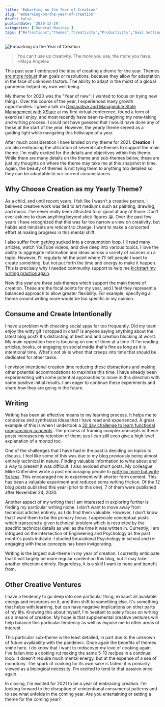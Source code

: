 ```yaml
---
title: 'Embarking on the Year of Creation'
slug: 'embarking-on-the-year-of-creation'
draft: false
publishDate: '2020-12-29'
categories: ['General Musings']
tags: ["Reflections","Themes","Creativity","Productivity","Goal Setting","Personal Growth","Writing"]
---
```

![Embarking on the Year of Creation](images/dandelion-seed-distribution.jpg#center)

> You can’t use up creativity. The more you use, the more you have. ~Maya Angelou

This past year I embraced the idea of creating a theme for the year. Themes [are more robust](/blog/2020/11/30/overcoming-the-fragility-of-goals-with-themes) than goals or resolutions, because they allow for adaptation in the face of unknown factors. The ability to adapt in the midst of a global pandemic helped my own well being.

My theme for 2020 was the "Year of new"; I wanted to focus on trying new things. Over the course of the year, I experienced many growth opportunities. I gave a talk on [Declarative and Manageable State Management with XState](https://www.youtube.com/watch?v=jCbV5aELY6A) at my first virtual conference, found a form of exercise I enjoy, and most recently have been re-imagining my note-taking and writing process. I could not have guessed that I would have done any of these at the start of the year. However, the yearly theme served as a guiding light while navigating this hellscape of a year.

After much consideration I have landed on my theme for 2021. **Creation**. I am also embracing the utilization of several sub-themes to support the main theme. I'm really excited for the details and objectives within this theme. While there are many details on the theme and sub-themes below, these are just my thoughts on where the theme may take me at this snapshot in time. Again, the beauty of themes is not tying them to anything too detailed so they can be adaptable to our current circumstances.

## Why Choose Creation as my Yearly Theme?

As a child, and until recent years, I felt like I wasn't a creative person. I believed creative work was tied to art mediums such as painting, drawing, and music. I've never really been attracted to or good at any of those. Don't ever ask me to draw anything beyond stick figures 😀. Over the past few years I have recognized that this was far too narrow a view on creativity, but habits and mindsets are reticent to change. I want to make a concerted effort at making progress in this mental shift.

I also suffer from getting sucked into a consumption loop. I'll read many articles, watch YouTube videos, and dive deep into various topics. I love the ability to aggregate information and ideas across a variety of sources on a topic. However, I'll regularly hit the point where I'll tell people I want to create something, but not put forth the time and energy to make it happen. This is precisely why I needed community support to help me [kickstart my writing practice again](/blog/2020/12/23/community-influence-when-building-a-habit).

New this year are three sub-themes which support the main theme of creation. These are the focal points for my year, and I feel they represent a balanced approach to allow greater flexibility. For example, specifying a theme around writing more would be too specific in my opinion.

## Consume and Create Intentionally

I have a problem with checking social apps far too frequently. Did my team enjoy the witty gif I dropped in chat? Is anyone saying anything about the latest blog post? It's distracting at best and and creation blocking at worst. My main opposition here is focusing on one of them at a time. If I'm reading articles, books, or engaging on social media that's fine as long as it is intentional time. What's not ok is when that creeps into time that should be dedicated for other tasks.

I envision intentional creation time reducing these distractions and making other potential accommodations to maximize this time. I have already been experimenting with some potential approaches to move in this direction with some positive initial results. I am eager to continue these experiments and share how they are going in the future.

## Writing

Writing has been an effective means to my learning process. It helps me to condense and synthesize ideas that I have read and experienced. A great example of this is when I undertook a [30 day challenge to learn functional programming concepts](/blog/2019/09/05/the-completion-of-30-days-of-functional-programming). The process of framing complex concepts in these posts increases my retention of them; yes I can still even give a high level explanation of a _monad_ too.

One of the challenges that I have had in the past is deciding on topics to discuss. I feel like some of this was due to my blog previously being almost entirely technical in nature. Finding valuable information to write about and a way to present it was difficult. I also avoided short posts. My colleague Mike Crittenden wrote a post encouraging people to [write 5x more but write 5x less](https://critter.blog/2020/10/02/write-5x-more-but-write-5x-less/). This encouraged me to experiment with shorter form content. This has been a valuable experiment and reduced some writing friction. Of the 12 blog posts published this year (prior to this one), 7 of them were published after November 24, 2020.

Another aspect of my writing that I am interested in exploring further is finding my particular writing niche. I don't want to move away from technical articles entirely, as I do find them valuable. However, I don't know that I want them to be the primary focus. I appreciate conceptual posts which transcend a given technical problem which is restricted by the specific technical details as well as the time it was written in. Currently, I am intrigued on the intersection of Engineering and Psychology as the past month's posts indicate. I studied Educational Psychology in school and re-engaging with these concepts has been invigorating.

Writing is the largest sub-theme in my year of creation. I currently anticipate that it will largely be more regular content on this blog, but it may take another direction entirely. Regardless, it is a skill I want to hone and benefit from.

## Other Creative Ventures

I have a tendency to go deep into one particular thing, exhaust all available energy and resources on it, and then shift to something else. It's something that helps with learning, but can have negative implications on other parts of my life. Knowing this about myself, I'm hesitant to solely focus on writing as a means of creation. My hope is that supplemental creative ventures will help balance this particular tendency as well as expose me to other areas of interest.

This particular sub-theme is the least detailed, in part due to the unknown of future availability with the pandemic. Once again the benefits of themes shine here. I do know that I want to rediscover my love of cooking again. I've fallen into a cooking rut making the same 5-10 recipes in a continual loop. It doesn't require much mental energy, but at the expense of a sea of monotony. The spark of cooking for its own sake is faded; it is primarily viewed as a biological necessity. I'm excited to tend to that passion once again.

In closing, I'm excited for 2021 to be a year of embracing creation. I'm looking forward to the disruption of unintentional consumerist patterns and to see what unfolds in the coming year. Are you entertaining or setting a theme for the coming year?
